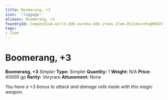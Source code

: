 ```yaml
---
title: Boomerang, +3
icon: ':luggage:'
aliases: Boomerang, +3
foundryId: Compendium.world.ddb-eureka-ddb-items.Item.DSJsmxvnFwgN0d2V
tags:
- Item
---
```


# Boomerang, +3

**Boomerang, +3**
_Simpler_
**Type:** Simpler
**Quantity:** 1
**Weight:** N/A
**Price:** 40000 gp
**Rarity:** Veryrare
**Attunement:** None

*You have a +3 bonus to attack and damage rolls made with this magic weapon.*
